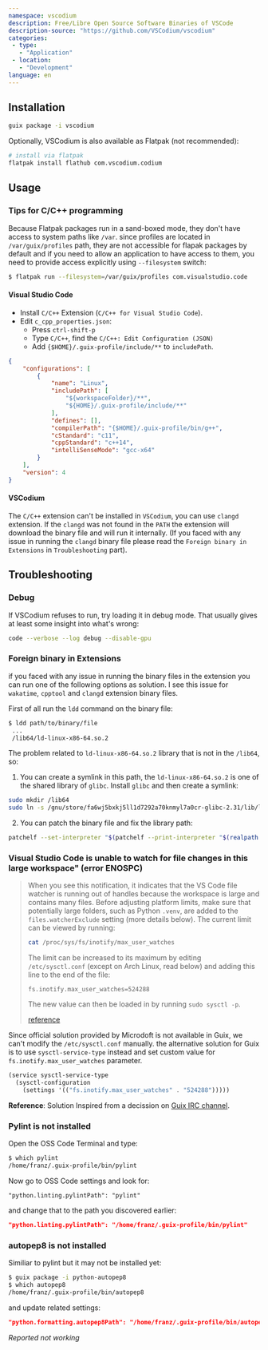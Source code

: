 ```yaml
---
namespace: vscodium
description: Free/Libre Open Source Software Binaries of VSCode
description-source: "https://github.com/VSCodium/vscodium"
categories:
 - type:
   - "Application"
 - location:
   - "Development"
language: en
---
```


## Installation

```bash
guix package -i vscodium
```

Optionally, VSCodium is also available as Flatpak (not recommended):

```bash
# install via flatpak
flatpak install flathub com.vscodium.codium
```

## Usage

### Tips for C/C++ programming

Because Flatpak packages run in a sand-boxed mode, they don't have access to system paths like `/var`. since profiles are located in `/var/guix/profiles` path, they are not accessible for flapak packages by default and if you need to allow an application to have access to them, you need to provide access explicitly using `--filesystem` switch:

```bash
$ flatpak run --filesystem=/var/guix/profiles com.visualstudio.code
```

#### Visual Studio Code

* Install `C/C++` Extension (`C/C++ for Visual Studio Code`).
* Edit `c_cpp_properties.json`:
  - Press `ctrl-shift-p`
  - Type `C/C++`, find the `C/C++: Edit Configuration (JSON)`
  - Add `{$HOME}/.guix-profile/include/**` to `includePath`.

```json
{
    "configurations": [
        {
            "name": "Linux",
            "includePath": [
                "${workspaceFolder}/**",
                "${HOME}/.guix-profile/include/**"
            ],
            "defines": [],
            "compilerPath": "{$HOME}/.guix-profile/bin/g++",
            "cStandard": "c11",
            "cppStandard": "c++14",
            "intelliSenseMode": "gcc-x64"
        }
    ],
    "version": 4
}
```

#### VSCodium

The `C/C++` extension can't be installed in `VSCodium`, you can use `clangd` extension. If the `clangd` was not found in the `PATH` the extension will download the binary file and will run it internally. (If you faced with any issue in running the `clangd` binary file please read the `Foreign binary in Extensions` in `Troubleshooting` part).

## Troubleshooting

### Debug

If VSCodium refuses to run, try loading it in debug mode. That usually gives at least some insight into what's wrong:

```bash
code --verbose --log debug --disable-gpu
```

### Foreign binary in Extensions

if you faced with any issue in running the binary files in the extension you can run one of the following options as solution. I see this issue for `wakatime`, `cpptool` and `clangd` extension binary files.

First of all run the `ldd` command on the binary file:

```bash
$ ldd path/to/binary/file
 ...
 /lib64/ld-linux-x86-64.so.2
```

The problem related to `ld-linux-x86-64.so.2` library that is not in the `/lib64`, so:

1. You can create a symlink in this path, the `ld-linux-x86-64.so.2` is one of the shared library of `glibc`. Install `glibc` and then create a symlink:

```bash
sudo mkdir /lib64
sudo ln -s /gnu/store/fa6wj5bxkj5ll1d7292a70knmyl7a0cr-glibc-2.31/lib/ld-linux-x86-64.so.2 /lib64/
```

2. You can patch the binary file and fix the library path:

```bash
patchelf --set-interpreter "$(patchelf --print-interpreter "$(realpath  "$(which sh)")")" path/to/binary/file
```


### Visual Studio Code is unable to watch for file changes in this large workspace" (error ENOSPC)

> When you see this notification, it indicates that the VS Code file watcher is 
> running out of handles because the workspace is large and contains many files. 
> Before adjusting platform limits, make sure that potentially large folders, 
> such as Python `.venv`, are added to the `files.watcherExclude` setting 
> (more details below). The current limit can be viewed by running:
> 
> ```bash
> cat /proc/sys/fs/inotify/max_user_watches
> ```
> 
> The limit can be increased to its maximum by editing `/etc/sysctl.conf` (except 
> on Arch Linux, read below) and adding this line to the end of the file:
> 
> ```
> fs.inotify.max_user_watches=524288
> ```
> 
> The new value can then be loaded in by running `sudo sysctl -p`.
> 
> [reference](https://code.visualstudio.com/docs/setup/linux#_visual-studio-code-is-unable-to-watch-for-file-changes-in-this-large-workspace-error-enospc)


Since official solution provided by Microdoft is not available in Guix,
we can't modify the `/etc/sysctl.conf` manually. the alternative solution for Guix is to use `sysctl-service-type` instead and set custom value for `fs.inotify.max_user_watches`
parameter.

```scheme
(service sysctl-service-type
  (sysctl-configuration
    (settings '(("fs.inotify.max_user_watches" . "524288")))))
```

**Reference**: Solution Inspired from a decission on [Guix IRC channel](http://logs.guix.gnu.org/guix/2019-09-10.log#112721).

### Pylint is not installed

Open the OSS Code Terminal and type:

```bash
$ which pylint
/home/franz/.guix-profile/bin/pylint
```

Now go to OSS Code settings and look for:

```
"python.linting.pylintPath": "pylint"
```

and change that to the path you discovered earlier:

```json
"python.linting.pylintPath": "/home/franz/.guix-profile/bin/pylint"
```

### autopep8 is not installed

Similiar to pylint but it may not be installed yet:

```bash
$ guix package -i python-autopep8
$ which autopep8
/home/franz/.guix-profile/bin/autopep8
```

and update related settings:

```json
"python.formatting.autopep8Path": "/home/franz/.guix-profile/bin/autopep8"
```

_Reported not working_
